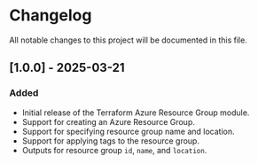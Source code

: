 # Changelog

All notable changes to this project will be documented in this file.

## [1.0.0] - 2025-03-21

### Added

- Initial release of the Terraform Azure Resource Group module.
- Support for creating an Azure Resource Group.
- Support for specifying resource group name and location.
- Support for applying tags to the resource group.
- Outputs for resource group `id`, `name`, and `location`.
